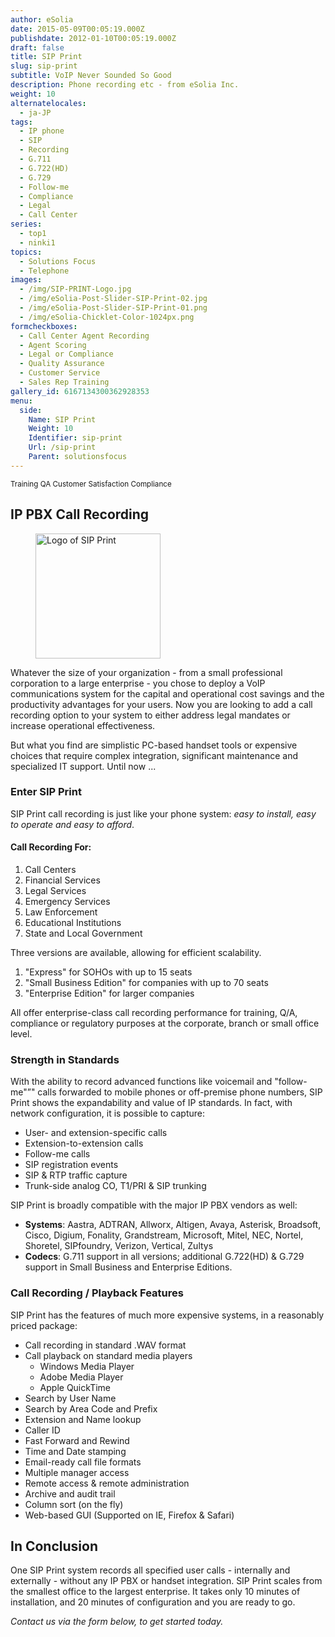 ```yaml
---
author: eSolia
date: 2015-05-09T00:05:19.000Z
publishdate: 2012-01-10T00:05:19.000Z
draft: false
title: SIP Print
slug: sip-print
subtitle: VoIP Never Sounded So Good
description: Phone recording etc - from eSolia Inc.
weight: 10
alternatelocales:
  - ja-JP
tags:
  - IP phone
  - SIP
  - Recording
  - G.711
  - G.722(HD)
  - G.729
  - Follow-me
  - Compliance
  - Legal
  - Call Center
series:
  - top1
  - ninki1
topics:
  - Solutions Focus
  - Telephone
images:
  - /img/SIP-PRINT-Logo.jpg
  - /img/eSolia-Post-Slider-SIP-Print-02.jpg
  - /img/eSolia-Post-Slider-SIP-Print-01.png
  - /img/eSolia-Chicklet-Color-1024px.png
formcheckboxes:
  - Call Center Agent Recording
  - Agent Scoring
  - Legal or Compliance
  - Quality Assurance
  - Customer Service
  - Sales Rep Training
gallery_id: 6167134300362928353
menu:
  side:
    Name: SIP Print
    Weight: 10
    Identifier: sip-print
    Url: /sip-print
    Parent: solutionsfocus
---
```


<small>
<a class="grey lighten-3 green-text waves-effect waves-light btn">Training</a>
<a class="grey lighten-3 green-text waves-effect waves-light btn">QA</a>
<a class="grey lighten-3 green-text waves-effect waves-light btn">Customer Satisfaction</a>
<a class="grey lighten-3 green-text waves-effect waves-light btn">Compliance</a>
</small>

## IP PBX Call Recording

<figure class="image-container">
<img class="materialboxed right responsive-img" width="200" data-caption="SIP Print Logo" alt="Logo of SIP Print" src="/img/SIP-PRINT-Logo.jpg" >
</figure>

Whatever the size of your organization - from a small professional corporation to a large enterprise - you chose to deploy a VoIP communications system for the capital and operational cost savings and the productivity advantages for your users. Now you are looking to add a call recording option to your system to either address legal mandates or increase operational effectiveness.

But what you find are simplistic PC-based handset tools or expensive choices that require complex integration, significant maintenance and specialized IT support. Until now ...

### Enter SIP Print

SIP Print call recording is just like your phone system: _easy to install, easy to operate and easy to afford_.

<div class="esolia-card-panel blue-grey darken-4 z-depth-1">
  <h4 class="center green-text text-accent-3">Call Recording For:</h4>
    <ol>
      <li class="white-text">Call Centers</li>
      <li class="white-text">Financial Services</li>
      <li class="white-text">Legal Services</li>
      <li class="white-text">Emergency Services</li>
      <li class="white-text">Law Enforcement</li>
      <li class="white-text">Educational Institutions</li>
      <li class="white-text">State and Local Government</li>
    </ol>
</div>

Three versions are available, allowing for efficient scalability.

1. "Express" for SOHOs with up to 15 seats
1. "Small Business Edition" for companies with up to 70 seats
1. "Enterprise Edition" for larger companies

All offer enterprise-class call recording performance for training, Q/A, compliance or regulatory purposes at the corporate, branch or small office level.

### Strength in Standards

With the ability to record advanced functions like voicemail and "follow-me"”" calls forwarded to mobile phones or off-premise phone numbers, SIP Print shows the expandability and value of IP standards. In fact, with network configuration, it is possible to capture:

* User- and extension-specific calls
* Extension-to-extension calls
* Follow-me calls
* SIP registration events
* SIP & RTP traffic capture
* Trunk-side analog CO, T1/PRI & SIP trunking

SIP Print is broadly compatible with the major IP PBX vendors as well:

* **Systems**: Aastra, ADTRAN, Allworx, Altigen, Avaya,
Asterisk, Broadsoft, Cisco, Digium, Fonality,
Grandstream, Microsoft, Mitel, NEC, Nortel,
Shoretel, SIPfoundry, Verizon, Vertical, Zultys
* **Codecs**: G.711 support in all versions; additional G.722(HD) & G.729 support in Small
Business and Enterprise Editions.

### Call Recording / Playback Features

SIP Print has the features of much more expensive systems, in a reasonably priced package:

* Call recording in standard .WAV format
* Call playback on standard media players
   * Windows Media Player
   * Adobe Media Player
   * Apple QuickTime
* Search by User Name
* Search by Area Code and Prefix
* Extension and Name lookup
* Caller ID
* Fast Forward and Rewind
* Time and Date stamping
* Email-ready call file formats
* Multiple manager access
* Remote access & remote administration
* Archive and audit trail
* Column sort (on the fly)
* Web-based GUI (Supported on IE, Firefox & Safari)

## In Conclusion

One SIP Print system records all specified user calls - internally and externally - without any IP PBX or handset integration. SIP Print scales from the smallest office to the largest enterprise. It takes only 10 minutes of installation, and 20 minutes of configuration and you are ready to go.

_Contact us via the form below, to get started today._
